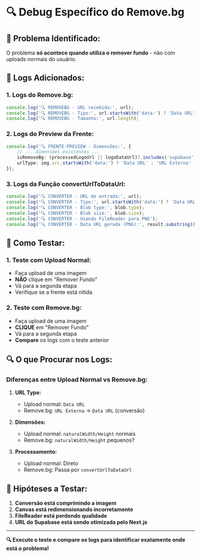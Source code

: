# 🔍 Debug Específico do Remove.bg

## 🎯 **Problema Identificado:**
O problema **só acontece quando utiliza o remover fundo** - não com uploads normais do usuário.

## 🔧 **Logs Adicionados:**

### **1. Logs do Remove.bg:**
```typescript
console.log('🔍 REMOVEBG - URL recebida:', url);
console.log('🔍 REMOVEBG - Tipo:', url.startsWith('data:') ? 'Data URL' : 'URL Externa');
console.log('🔍 REMOVEBG - Tamanho:', url.length);
```

### **2. Logs do Preview da Frente:**
```typescript
console.log('🔍 FRENTE-PREVIEW - Dimensões:', {
    // ... dimensões existentes ...
    isRemoveBg: (processedLogoUrl || logoDataUrl)?.includes('supabase') || (processedLogoUrl || logoDataUrl)?.includes('remove.bg'),
    urlType: img.src.startsWith('data:') ? 'Data URL' : 'URL Externa'
});
```

### **3. Logs da Função convertUrlToDataUrl:**
```typescript
console.log('🔍 CONVERTER - URL de entrada:', url);
console.log('🔍 CONVERTER - Tipo:', url.startsWith('data:') ? 'Data URL' : 'URL Externa');
console.log('🔍 CONVERTER - Blob type:', blob.type);
console.log('🔍 CONVERTER - Blob size:', blob.size);
console.log('🔍 CONVERTER - Usando FileReader para PNG');
console.log('🔍 CONVERTER - Data URL gerada (PNG):', result.substring(0, 100) + '...');
```

## 🧪 **Como Testar:**

### **1. Teste com Upload Normal:**
- Faça upload de uma imagem
- **NÃO** clique em "Remover Fundo"
- Vá para a segunda etapa
- Verifique se a frente está nítida

### **2. Teste com Remove.bg:**
- Faça upload de uma imagem
- **CLIQUE** em "Remover Fundo"
- Vá para a segunda etapa
- **Compare** os logs com o teste anterior

## 🔍 **O que Procurar nos Logs:**

### **Diferenças entre Upload Normal vs Remove.bg:**

1. **URL Type:**
   - Upload normal: `Data URL`
   - Remove.bg: `URL Externa` → `Data URL` (conversão)

2. **Dimensões:**
   - Upload normal: `naturalWidth/Height` normais
   - Remove.bg: `naturalWidth/Height` pequenos?

3. **Processamento:**
   - Upload normal: Direto
   - Remove.bg: Passa por `convertUrlToDataUrl`

## 🎯 **Hipóteses a Testar:**

1. **Conversão está comprimindo a imagem**
2. **Canvas está redimensionando incorretamente**
3. **FileReader está perdendo qualidade**
4. **URL do Supabase está sendo otimizada pelo Next.js**

---

**🔍 Execute o teste e compare os logs para identificar exatamente onde está o problema!**
